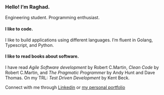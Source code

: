 ### Hello! I’m Raghad.

Engineering student. Programming enthusiast.
#### I like to code.
I like to build applications using different languages. I’m fluent in Golang, Typescript, and Python. 

#### I like to read books about software.
I have read *Agile Software development* by Robert C.Martin, *Clean Code* by Robert C.Martin, and *The Pragmatic Programmer* by Andy Hunt and Dave Thomas. On my TRL: *Test Driven Development* by Kent Beck. 

Connect with me through [Linkedin](https://www.linkedin.com/in/rayasfour/) or [my personal portfolio](https://raghadasfour.com/)

